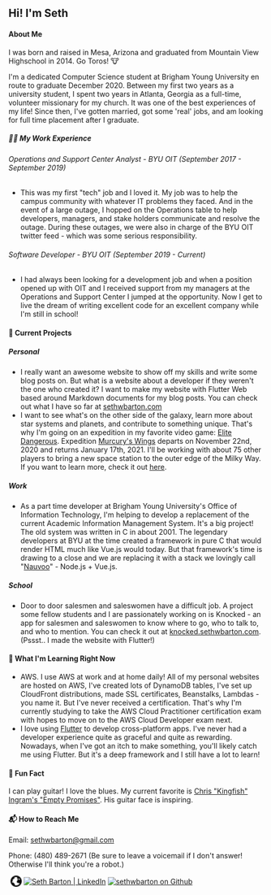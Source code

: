 ## Hi! I'm Seth

#### About Me

I was born and raised in Mesa, Arizona and graduated from Mountain View Highschool in 2014. Go Toros! 🐮 

I'm a dedicated Computer Science student at Brigham Young University en route to graduate December 2020. Between my first two years as a university student, I spent two years in Atlanta, Georgia as a full-time, volunteer missionary for my church. It was one of the best experiences of my life! Since then, I've gotten married, got some 'real' jobs, and am looking for full time placement after I graduate. 

##### 👩‍🚀 My Work Experience 

###### Operations and Support Center Analyst - BYU OIT (September 2017 - September 2019)

- This was my first "tech" job and I loved it. My job was to help the campus community with whatever IT problems they faced. And in the event of a large outage, I hopped on the Operations table to help developers, managers, and stake holders communicate and resolve the outage. During these outages, we were also in charge of the BYU OIT twitter feed - which was some serious responsibility. 

###### Software Developer - BYU OIT (September 2019 - Current)

- I had always been looking for a development job and when a position opened up with OIT and I received support from my managers at the Operations and Support Center I jumped at the opportunity. Now I get to live the dream of writing excellent code for an excellent company while I'm still in school! 

#### 🔭 Current Projects 

##### Personal

- I really want an awesome website to show off my skills and write some blog posts on. But what is a website about a developer if they weren't the one who created it? I want to make my website with Flutter Web based around Markdown documents for my blog posts. You can check out what I have so far at [sethwbarton.com](https://sethwbarton.com)
- I want to see what's on the other side of the galaxy, learn more about star systems and planets, and contribute to something unique. That's why I'm going on an expedition in my favorite video game: [Elite Dangerous](https://www.elitedangerous.com/). Expedition [Murcury's Wings](https://en.wikipedia.org/wiki/Mercury_(mythology)) departs on November 22nd, 2020 and returns January 17th, 2021. I'll be working with about 75 other players to bring a new space station to the outer edge of the Milky Way. If you want to learn more, check it out [here](https://www.edsm.net/en/expeditions/summary/id/111/name/Expedition+Mercury%27s+Wings+%5BDSSA%5D). 

##### Work

- As a part time developer at Brigham Young University's Office of Information Technology, I'm helping to develop a replacement of the current Academic Information Management System. It's a big project! The old system was written in C in about 2001. The legendary developers at BYU at the time created a framework in pure C that would render HTML much like Vue.js would today. But that framework's time is drawing to a close and we are replacing it with a stack we lovingly call "[Nauvoo](https://en.wikipedia.org/wiki/Nauvoo,_Illinois)" - Node.js + Vue.js. 

##### School

- Door to door salesmen and saleswomen have a difficult job. A project some fellow students and I are passionately working on is Knocked - an app for salesmen and saleswomen to know where to go, who to talk to, and who to mention. You can check it out at [knocked.sethwbarton.com](knocked.sethwbarton.com). (Pssst.. I made the website with Flutter!)

#### 🌱 What I'm Learning Right Now 

- AWS. I use AWS at work and at home daily! All of my personal websites are hosted on AWS, I've created lots of DynamoDB tables, I've set up CloudFront distributions, made SSL certificates, Beanstalks, Lambdas - you name it.  But I've never received a certification. That's why I'm currently studying to take the AWS Cloud Practitioner certification exam with hopes to move on to the AWS Cloud Developer exam next. 
- I love using [Flutter](https://flutter.dev/) to develop cross-platform apps. I've never had a developer experience quite as graceful and quite as rewarding. Nowadays, when I've got an itch to make something, you'll likely catch me using Flutter. But it's a deep framework and I still have a lot to learn! 

#### 🎸 Fun Fact 

I can play guitar! I love the blues. My current favorite is [Chris "Kingfish" Ingram's "Empty Promises"](https://www.youtube.com/watch?v=K-nTAgOMK7w). His guitar face is inspiring. 

#### 📬 How to Reach Me

Email: sethwbarton@gmail.com

Phone: (480) 489-2671 (Be sure to leave a voicemail if I don't answer! Otherwise I'll think you're a robot.)

​																					[<img align="center" alt="sethwbarton.com" width="22px" src="https://raw.githubusercontent.com/iconic/open-iconic/master/svg/globe.svg" />][website] [<img align="center" alt="Seth Barton | LinkedIn" width="22px" src="https://cdn.jsdelivr.net/npm/simple-icons@v3/icons/linkedin.svg" />][linkedin] [<img align="center" alt="sethwbarton on Github" width="22px" src="https://cdn.jsdelivr.net/npm/simple-icons@v3/icons/github.svg" />][github]





[website]: https://sethwbarton.com
[linkedin]: https://www.linkedin.com/in/seth-barton-828787156/
[github]: https://github.com/sethwbarton
